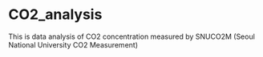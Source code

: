 # CO2_analysis
This is data analysis of CO2 concentration measured by SNUCO2M (Seoul National University CO2 Measurement)

